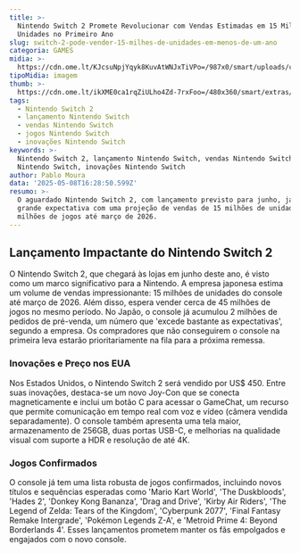 ```yaml
---
title: >-
  Nintendo Switch 2 Promete Revolucionar com Vendas Estimadas em 15 Milhões de
  Unidades no Primeiro Ano
slug: switch-2-pode-vender-15-milhes-de-unidades-em-menos-de-um-ano
categoria: GAMES
midia: >-
  https://cdn.ome.lt/KJcsuNpjYqyk8KuvAtWNJxTiVPo=/987x0/smart/uploads/conteudo/fotos/OMELETE_CAPA_-_2025-05-08T122022.160.png
tipoMidia: imagem
thumb: >-
  https://cdn.ome.lt/ikXME0ca1rqZiULho4Zd-7rxFoo=/480x360/smart/extras/conteudos/omelete_THUMB_-_2025-05-08T121959.962.png
tags:
  - Nintendo Switch 2
  - lançamento Nintendo Switch
  - vendas Nintendo Switch
  - jogos Nintendo Switch
  - inovações Nintendo Switch
keywords: >-
  Nintendo Switch 2, lançamento Nintendo Switch, vendas Nintendo Switch, jogos
  Nintendo Switch, inovações Nintendo Switch
author: Pablo Moura
data: '2025-05-08T16:28:50.599Z'
resumo: >-
  O aguardado Nintendo Switch 2, com lançamento previsto para junho, já desperta
  grande expectativa com uma projeção de vendas de 15 milhões de unidades e 45
  milhões de jogos até março de 2026.
---
```


## Lançamento Impactante do Nintendo Switch 2

O Nintendo Switch 2, que chegará às lojas em junho deste ano, é visto como um marco significativo para a Nintendo. A empresa japonesa estima um volume de vendas impressionante: 15 milhões de unidades do console até março de 2026. Além disso, espera vender cerca de 45 milhões de jogos no mesmo período. No Japão, o console já acumulou 2 milhões de pedidos de pré-venda, um número que 'excede bastante as expectativas', segundo a empresa. Os compradores que não conseguirem o console na primeira leva estarão prioritariamente na fila para a próxima remessa.

### Inovações e Preço nos EUA

Nos Estados Unidos, o Nintendo Switch 2 será vendido por US$ 450. Entre suas inovações, destaca-se um novo Joy-Con que se conecta magneticamente e inclui um botão C para acessar o GameChat, um recurso que permite comunicação em tempo real com voz e vídeo (câmera vendida separadamente). O console também apresenta uma tela maior, armazenamento de 256GB, duas portas USB-C, e melhorias na qualidade visual com suporte a HDR e resolução de até 4K.

### Jogos Confirmados

O console já tem uma lista robusta de jogos confirmados, incluindo novos títulos e sequências esperadas como 'Mario Kart World', 'The Duskbloods', 'Hades 2', 'Donkey Kong Bananza', 'Drag and Drive', 'Kirby Air Riders', 'The Legend of Zelda: Tears of the Kingdom', 'Cyberpunk 2077', 'Final Fantasy Remake Intergrade', 'Pokémon Legends Z-A', e 'Metroid Prime 4: Beyond Borderlands 4'. Esses lançamentos prometem manter os fãs empolgados e engajados com o novo console.
